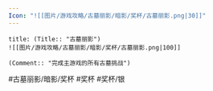 ```yaml
---
Icon: "![[图片/游戏攻略/古墓丽影/暗影/奖杯/古墓丽影.png|30]]"
---
```

```ad-common-silver-trophy
title: (Title:: "古墓丽影")
![[图片/游戏攻略/古墓丽影/暗影/奖杯/古墓丽影.png|100]]

(Comment:: "完成主游戏的所有古墓挑战")
```

#古墓丽影/暗影/奖杯 #奖杯 #奖杯/银
